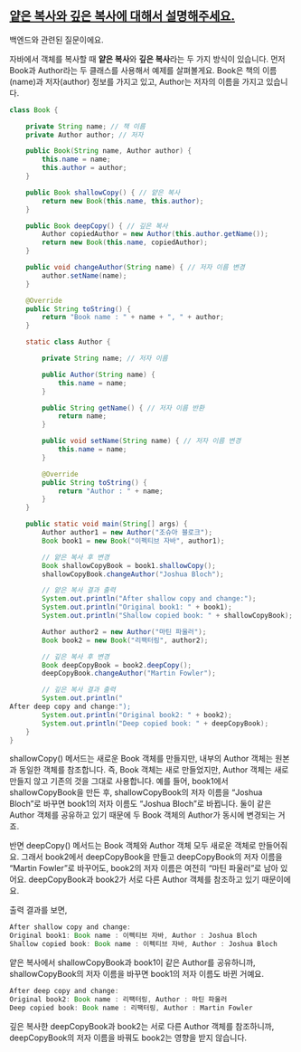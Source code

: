 ## [얕은 복사와 깊은 복사에 대해서 설명해주세요.](https://www.maeil-mail.kr/question/62)

백엔드와 관련된 질문이에요.

자바에서 객체를 복사할 때 **얕은 복사**와 **깊은 복사**라는 두 가지 방식이 있습니다. 먼저 Book과 Author라는 두 클래스를 사용해서 예제를 살펴볼게요. Book은 책의 이름(name)과 저자(author) 정보를 가지고 있고, Author는 저자의 이름을 가지고 있습니다.

```java
class Book {

    private String name; // 책 이름
    private Author author; // 저자

    public Book(String name, Author author) {
        this.name = name;
        this.author = author;
    }

    public Book shallowCopy() { // 얕은 복사
        return new Book(this.name, this.author);
    }

    public Book deepCopy() { // 깊은 복사
        Author copiedAuthor = new Author(this.author.getName());
        return new Book(this.name, copiedAuthor);
    }

    public void changeAuthor(String name) { // 저자 이름 변경
        author.setName(name);
    }

    @Override
    public String toString() {
        return "Book name : " + name + ", " + author;
    }

    static class Author {

        private String name; // 저자 이름

        public Author(String name) {
            this.name = name;
        }

        public String getName() { // 저자 이름 반환
            return name;
        }

        public void setName(String name) { // 저자 이름 변경
            this.name = name;
        }

        @Override
        public String toString() {
            return "Author : " + name;
        }
    }

    public static void main(String[] args) {
        Author author1 = new Author("조슈아 블로크");
        Book book1 = new Book("이펙티브 자바", author1);

        // 얕은 복사 후 변경
        Book shallowCopyBook = book1.shallowCopy();
        shallowCopyBook.changeAuthor("Joshua Bloch");

        // 얕은 복사 결과 출력
        System.out.println("After shallow copy and change:");
        System.out.println("Original book1: " + book1);
        System.out.println("Shallow copied book: " + shallowCopyBook);

        Author author2 = new Author("마틴 파울러");
        Book book2 = new Book("리팩터링", author2);

        // 깊은 복사 후 변경
        Book deepCopyBook = book2.deepCopy();
        deepCopyBook.changeAuthor("Martin Fowler");

        // 깊은 복사 결과 출력
        System.out.println("
After deep copy and change:");
        System.out.println("Original book2: " + book2);
        System.out.println("Deep copied book: " + deepCopyBook);
    }
}
```

shallowCopy() 메서드는 새로운 Book 객체를 만들지만, 내부의 Author 객체는 원본과 동일한 객체를 참조합니다. 즉, Book 객체는 새로 만들었지만, Author 객체는 새로 만들지 않고 기존의 것을 그대로 사용합니다. 예를 들어, book1에서 shallowCopyBook을 만든 후, shallowCopyBook의 저자 이름을 “Joshua Bloch”로 바꾸면 book1의 저자 이름도 “Joshua Bloch”로 바뀝니다. 둘이 같은 Author 객체를 공유하고 있기 때문에 두 Book 객체의 Author가 동시에 변경되는 거죠.

반면 deepCopy() 메서드는 Book 객체와 Author 객체 모두 새로운 객체로 만들어줘요. 그래서 book2에서 deepCopyBook을 만들고 deepCopyBook의 저자 이름을 “Martin Fowler”로 바꾸어도, book2의 저자 이름은 여전히 “마틴 파울러”로 남아 있어요. deepCopyBook과 book2가 서로 다른 Author 객체를 참조하고 있기 때문이에요.

출력 결과를 보면,

```java
After shallow copy and change:
Original book1: Book name : 이펙티브 자바, Author : Joshua Bloch
Shallow copied book: Book name : 이펙티브 자바, Author : Joshua Bloch
```

얕은 복사에서 shallowCopyBook과 book1이 같은 Author를 공유하니까, shallowCopyBook의 저자 이름을 바꾸면 book1의 저자 이름도 바뀐 거예요.

```java
After deep copy and change:
Original book2: Book name : 리팩터링, Author : 마틴 파울러
Deep copied book: Book name : 리팩터링, Author : Martin Fowler
```

깊은 복사한 deepCopyBook과 book2는 서로 다른 Author 객체를 참조하니까, deepCopyBook의 저자 이름을 바꿔도 book2는 영향을 받지 않습니다.